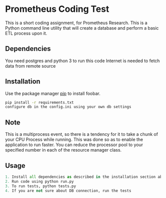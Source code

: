 # Prometheus Coding Test

This is a short coding assignment, for Prometheus Research. This is a Python command line utility that will create a database and perform a basic ETL process upon it.


## Dependencies

You need postgres and python 3 to run this code
Internet is needed to fetch data from remote source


## Installation

Use the package manager [pip](https://pip.pypa.io/en/stable/) to install foobar.

```bash
pip install -r requirements.txt
configure db in the config.ini using your own db settings
```
## Note
This is a multiprocess event, so there is a tendency for it to take a chunk of your CPU Process while running. 
This was done so as to enable the application to run faster. You can reduce the processor pool to your specified number 
in each of the resource manager class.

## Usage

```python
1. Install all dependencies as described in the installation section above
2. Run code using python run.py
3. To run tests, python tests.py
4. If you are not sure about DB connection, run the tests 




